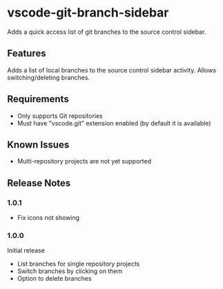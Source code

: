 # vscode-git-branch-sidebar

Adds a quick access list of git branches to the source control sidebar.

## Features

Adds a list of local branches to the source control sidebar activity. Allows switching/deleting branches.

## Requirements

* Only supports Git repositories
* Must have "vscode.git" extension enabled (by default it is available)

## Known Issues

* Multi-repository projects are not yet supported

## Release Notes

### 1.0.1

* Fix icons not showing

### 1.0.0

Initial release
* List branches for single repository projects
* Switch branches by clicking on them
* Option to delete branches
